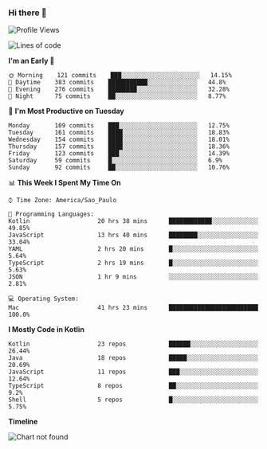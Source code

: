 ### Hi there 👋

<!--
**fernandonogueira/fernandonogueira** is a ✨ _special_ ✨ repository because its `README.md` (this file) appears on your GitHub profile.

Here are some ideas to get you started:

- 🔭 I’m currently working on ...
- 🌱 I’m currently learning ...
- 👯 I’m looking to collaborate on ...
- 🤔 I’m looking for help with ...
- 💬 Ask me about ...
- 📫 How to reach me: ...
- 😄 Pronouns: ...
- ⚡ Fun fact: ...
-->

<!--START_SECTION:waka-->
![Profile Views](http://img.shields.io/badge/Profile%20Views-181-blue)

![Lines of code](https://img.shields.io/badge/From%20Hello%20World%20I%27ve%20Written-419955%20lines%20of%20code-blue)

**I'm an Early 🐤** 

```text
🌞 Morning    121 commits    ███░░░░░░░░░░░░░░░░░░░░░░   14.15% 
🌆 Daytime    383 commits    ███████████░░░░░░░░░░░░░░   44.8% 
🌃 Evening    276 commits    ████████░░░░░░░░░░░░░░░░░   32.28% 
🌙 Night      75 commits     ██░░░░░░░░░░░░░░░░░░░░░░░   8.77%

```
📅 **I'm Most Productive on Tuesday** 

```text
Monday       109 commits    ███░░░░░░░░░░░░░░░░░░░░░░   12.75% 
Tuesday      161 commits    ████░░░░░░░░░░░░░░░░░░░░░   18.83% 
Wednesday    154 commits    ████░░░░░░░░░░░░░░░░░░░░░   18.01% 
Thursday     157 commits    ████░░░░░░░░░░░░░░░░░░░░░   18.36% 
Friday       123 commits    ███░░░░░░░░░░░░░░░░░░░░░░   14.39% 
Saturday     59 commits     █░░░░░░░░░░░░░░░░░░░░░░░░   6.9% 
Sunday       92 commits     ██░░░░░░░░░░░░░░░░░░░░░░░   10.76%

```


📊 **This Week I Spent My Time On** 

```text
⌚︎ Time Zone: America/Sao_Paulo

💬 Programming Languages: 
Kotlin                   20 hrs 38 mins      ████████████░░░░░░░░░░░░░   49.85% 
JavaScript               13 hrs 40 mins      ████████░░░░░░░░░░░░░░░░░   33.04% 
YAML                     2 hrs 20 mins       █░░░░░░░░░░░░░░░░░░░░░░░░   5.64% 
TypeScript               2 hrs 19 mins       █░░░░░░░░░░░░░░░░░░░░░░░░   5.63% 
JSON                     1 hr 9 mins         ░░░░░░░░░░░░░░░░░░░░░░░░░   2.81%

💻 Operating System: 
Mac                      41 hrs 23 mins      █████████████████████████   100.0%

```

**I Mostly Code in Kotlin** 

```text
Kotlin                   23 repos            ██████░░░░░░░░░░░░░░░░░░░   26.44% 
Java                     18 repos            █████░░░░░░░░░░░░░░░░░░░░   20.69% 
JavaScript               11 repos            ███░░░░░░░░░░░░░░░░░░░░░░   12.64% 
TypeScript               8 repos             ██░░░░░░░░░░░░░░░░░░░░░░░   9.2% 
Shell                    5 repos             █░░░░░░░░░░░░░░░░░░░░░░░░   5.75%

```


**Timeline**

![Chart not found](https://github.com/fernandonogueira/fernandonogueira/blob/master/charts/bar_graph.png) 


<!--END_SECTION:waka-->
